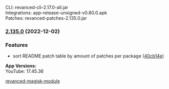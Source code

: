 CLI: revanced-cli-2.17.0-all.jar  
Integrations: app-release-unsigned-v0.80.0.apk  
Patches: revanced-patches-2.135.0.jar  

### [2.135.0](https://github.com/revanced/revanced-patches/compare/v2.134.1...v2.135.0) (2022-12-02)
### Features
* sort README patch table by amount of patches per package ([40cb14e](https://github.com/revanced/revanced-patches/commit/40cb14e1838aee5b49b60094cd134ed7e1726c3f))

  
**App Versions:**  
YouTube: 17.45.36  

[revanced-magisk-module](https://github.com/j-hc/revanced-magisk-module)  
